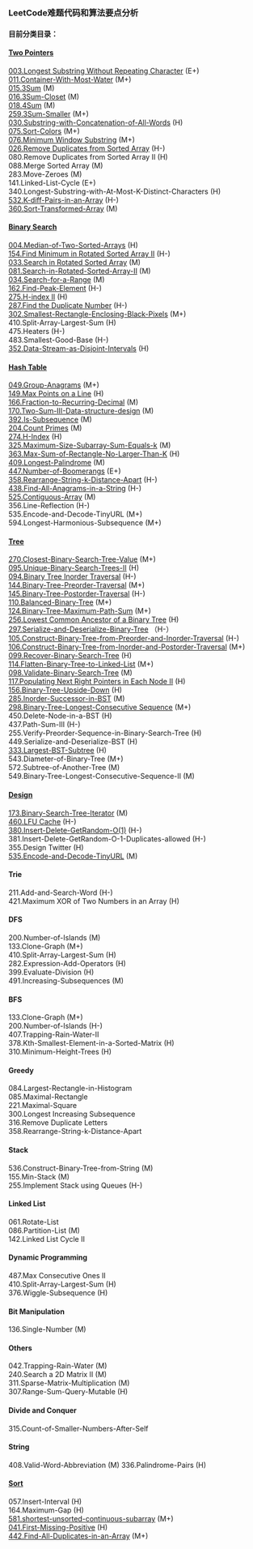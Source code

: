 ### LeetCode难题代码和算法要点分析
#### 目前分类目录：
#### [Two Pointers](https://github.com/wisdompeak/LeetCode/tree/master/A.Two_Pointers)
[003.Longest Substring Without Repeating Character](https://github.com/wisdompeak/LeetCode/tree/master/A.Two_Pointers/003.Longest%20Substring%20Without%20Repeating%20Characters) (E+)  
[011.Container-With-Most-Water](https://github.com/wisdompeak/LeetCode/tree/master/A.Two_Pointers/011.Container-With-Most-Water)	(M+)  
[015.3Sum](https://github.com/wisdompeak/LeetCode/tree/master/A.Two_Pointers/015.3Sum)  (M)  
[016.3Sum-Closet](https://github.com/wisdompeak/LeetCode/tree/master/A.Two_Pointers/016.3Sum-Closest) (M)      
[018.4Sum](https://github.com/wisdompeak/LeetCode/tree/master/A.Two_Pointers/018.4Sum) (M)           
[259.3Sum-Smaller](https://github.com/wisdompeak/LeetCode/tree/master/A.Two_Pointers/259.3Sum-Smaller) (M+)       
[030.Substring-with-Concatenation-of-All-Words](https://github.com/wisdompeak/LeetCode/tree/master/A.Two_Pointers/030.Substring-with-Concatenation-of-All-Words) (H)     
[075.Sort-Colors](https://github.com/wisdompeak/LeetCode/tree/master/075.Sort-Colors) (M+)    
[076.Minimum Window Substring](https://github.com/wisdompeak/LeetCode/tree/master/A.Two_Pointers/076.Minimum-Window-Substring) (M+)    
[026.Remove Duplicates from Sorted Array](https://github.com/wisdompeak/LeetCode/tree/master/A.Two_Pointers/026.Remove-Duplicates-from-Sorted-Array) (H-)  
080.Remove Duplicates from Sorted Array II (H)  
088.Merge Sorted Array (M)  
283.Move-Zeroes (M)      
141.Linked-List-Cycle (E+)      
340.Longest-Substring-with-At-Most-K-Distinct-Characters (H)    
[532.K-diff-Pairs-in-an-Array](https://github.com/wisdompeak/LeetCode/tree/master/A.Two_Pointers/532.K-diff-Pairs-in-an-Array) (H-)   
[360.Sort-Transformed-Array](https://github.com/wisdompeak/LeetCode/tree/master/A.Two_Pointers/360.Sort-Transformed-Array) (M)

#### [Binary Search](https://github.com/wisdompeak/LeetCode/tree/master/B.Binary_Search)
[004.Median-of-Two-Sorted-Arrays](https://github.com/wisdompeak/LeetCode/tree/master/B.Binary_Search/004.Median-of-Two-Sorted-Arrays)	(H)  
[154.Find Minimum in Rotated Sorted Array II](https://github.com/wisdompeak/LeetCode/tree/master/B.Binary_Search/154.Find-Minimum-in-Rotated-Sorted-Array-II) (H-)         
[033.Search in Rotated Sorted Array](https://github.com/wisdompeak/LeetCode/tree/master/B.Binary_Search/033.Search-in-Rotated-Sorted-Array) (M)   
[081.Search-in-Rotated-Sorted-Array-II](https://github.com/wisdompeak/LeetCode/tree/master/B.Binary_Search/081.Search-in-Rotated-Sorted-Array-II) (M)      
[034.Search-for-a-Range](https://github.com/wisdompeak/LeetCode/tree/master/B.Binary_Search/034.Search-for-a-Range) (M)  
[162.Find-Peak-Element](https://github.com/wisdompeak/LeetCode/tree/master/B.Binary_Search/162.Find-Peak-Element) (H-)  
[275.H-index II](https://github.com/wisdompeak/LeetCode/tree/master/B.Binary_Search/275.H-Index-II) (H)  
[287.Find the Duplicate Number](https://github.com/wisdompeak/LeetCode/tree/master/B.Binary_Search/287.Find-the-Duplicate-Number) (H-)   
[302.Smallest-Rectangle-Enclosing-Black-Pixels](https://github.com/wisdompeak/LeetCode/tree/master/B.Binary_Search/302.Smallest-Rectangle-Enclosing-Black-Pixels) (M+)  
410.Split-Array-Largest-Sum (H)  
475.Heaters (H-)  
483.Smallest-Good-Base (H-)   
[352.Data-Stream-as-Disjoint-Intervals](https://github.com/wisdompeak/LeetCode/tree/master/352.Data-Stream-as-Disjoint-Intervals) (H)   

#### [Hash Table](https://github.com/wisdompeak/LeetCode/tree/master/C.Hash)
[049.Group-Anagrams](https://github.com/wisdompeak/LeetCode/tree/master/C.Hash/049.Group-Anagrams) (M+)    
[149.Max Points on a Line](https://github.com/wisdompeak/LeetCode/tree/master/C.Hash/149.Max-Points-on-a-Line) (H)     
[166.Fraction-to-Recurring-Decimal](https://github.com/wisdompeak/LeetCode/tree/master/C.Hash/149.Max-Points-on-a-Line) (M)   
[170.Two-Sum-III-Data-structure-design](https://github.com/wisdompeak/LeetCode/tree/master/C.Hash/170.Two-Sum-III-Data-structure-design) (M)   
[392.Is-Subsequence](https://github.com/wisdompeak/LeetCode/tree/master/C.Hash/392.Is-Subsequence) (M)   
[204.Count Primes](https://github.com/wisdompeak/LeetCode/tree/master/C.Hash/204.Count-Primes) (M)    
[274.H-Index](https://github.com/wisdompeak/LeetCode/tree/master/C.Hash/274.H-Index) (H)     
[325.Maximum-Size-Subarray-Sum-Equals-k](https://github.com/wisdompeak/LeetCode/tree/master/C.Hash/325.Maximum-Size-Subarray-Sum-Equals-k) (M)    
[363.Max-Sum-of-Rectangle-No-Larger-Than-K](https://github.com/wisdompeak/LeetCode/tree/master/C.Hash/363.Max-Sum-of-Rectangle-No-Larger-Than-K) (H)  
[409.Longest-Palindrome](https://github.com/wisdompeak/LeetCode/tree/master/C.Hash/409.Longest-Palindrome)  (M)   
[447.Number-of-Boomerangs](https://github.com/wisdompeak/LeetCode/tree/master/C.Hash/447.Number-of-Boomerangs) (E+)    
[358.Rearrange-String-k-Distance-Apart](https://github.com/wisdompeak/LeetCode/tree/master/C.Hash/358.Rearrange-String-k-Distance-Apart) (H-)    
[438.Find-All-Anagrams-in-a-String](https://github.com/wisdompeak/LeetCode/tree/master/C.Hash/438.Find-All-Anagrams-in-a-String) (H-)   
[525.Contiguous-Array](https://github.com/wisdompeak/LeetCode/tree/master/C.Hash/525.Contiguous-Array) (M)    
356.Line-Reflection (H-)    
535.Encode-and-Decode-TinyURL (M+)    
594.Longest-Harmonious-Subsequence (M+)   

#### [Tree](https://github.com/wisdompeak/LeetCode/tree/master/D.Tree)
[270.Closest-Binary-Search-Tree-Value](https://github.com/wisdompeak/LeetCode/tree/master/D.Tree/270.Closest-Binary-Search-Tree-Value) (M+)        
[095.Unique-Binary-Search-Trees-II](https://github.com/wisdompeak/LeetCode/tree/master/D.Tree/095.Unique-Binary-Search-Trees-II) (H)   
[094.Binary Tree Inorder Traversal](https://github.com/wisdompeak/LeetCode/tree/master/D.Tree/094.Binary-Tree-Inorder-Traversal) (H-)    
[144.Binary-Tree-Preorder-Traversal](https://github.com/wisdompeak/LeetCode/tree/master/D.Tree/144.Binary-Tree-Preorder-Traversal) (M+)   
[145.Binary-Tree-Postorder-Traversal](https://github.com/wisdompeak/LeetCode/tree/master/D.Tree/145.Binary-Tree-Postorder-Traversal) (H-)   
[110.Balanced-Binary-Tree](https://github.com/wisdompeak/LeetCode/tree/master/D.Tree/110.Balanced-Binary-Tree)  (M+)   
[124.Binary-Tree-Maximum-Path-Sum](https://github.com/wisdompeak/LeetCode/tree/master/D.Tree/124.Binary-Tree-Maximum-Path-Sum) (M+)   
[256.Lowest Common Ancestor of a Binary Tree](https://github.com/wisdompeak/LeetCode/tree/master/D.Tree/236.Lowest-Common-Ancestor-of-a-Binary-Tree) (H)     
[297.Serialize-and-Deserialize-Binary-Tree](https://github.com/wisdompeak/LeetCode/tree/master/D.Tree/297.Serialize-and-Deserialize-Binary-Tree) （H-）  
[105.Construct-Binary-Tree-from-Preorder-and-Inorder-Traversal](https://github.com/wisdompeak/LeetCode/tree/master/D.Tree/105.Construct-Binary-Tree-from-Preorder-and-Inorder-Traversal) (H-)  
[106.Construct-Binary-Tree-from-Inorder-and-Postorder-Traversal](https://github.com/wisdompeak/LeetCode/tree/master/D.Tree/106.Construct-Binary-Tree-from-Inorder-and-Postorder-Traversal) (M+)    
[099.Recover-Binary-Search-Tree](https://github.com/wisdompeak/LeetCode/tree/master/D.Tree/099.Recover-Binary-Search-Tree) (H)   
[114.Flatten-Binary-Tree-to-Linked-List](https://github.com/wisdompeak/LeetCode/tree/master/D.Tree/114.Flatten-Binary-Tree-to-Linked-List) (M+)  
[098.Validate-Binary-Search-Tree](https://github.com/wisdompeak/LeetCode/tree/master/D.Tree/098.Validate-Binary-Search-Tree) (M)   
[117.Populating Next Right Pointers in Each Node II](https://github.com/wisdompeak/LeetCode/tree/master/D.Tree/117.Populating-Next-Right-Pointers-in-Each-Node-II) (H)    
[156.Binary-Tree-Upside-Down](https://github.com/wisdompeak/LeetCode/blob/master/D.Tree/156.Binary-Tree-Upside-Down) (H)   
[285.Inorder-Successor-in-BST](https://github.com/wisdompeak/LeetCode/blob/master/D.Tree/285.Inorder-Successor-in-BST) (M)    
[298.Binary-Tree-Longest-Consecutive Sequence](https://github.com/wisdompeak/LeetCode/tree/master/D.Tree/298.Binary-Tree-Longest-Consecutive-Sequence) (M+)    
450.Delete-Node-in-a-BST (H)    
437.Path-Sum-III (H-)   
255.Verify-Preorder-Sequence-in-Binary-Search-Tree (H)    
449.Serialize-and-Deserialize-BST (H)   
[333.Largest-BST-Subtree](https://github.com/wisdompeak/LeetCode/tree/master/C.Tree/333.Largest-BST-Subtree) (H)    
543.Diameter-of-Binary-Tree (M+)    
572.Subtree-of-Another-Tree (M)   
549.Binary-Tree-Longest-Consecutive-Sequence-II (M)   

#### [Design](https://github.com/wisdompeak/LeetCode/tree/master/E.Design)
[173.Binary-Search-Tree-Iterator](https://github.com/wisdompeak/LeetCode/tree/master/173.Binary-Search-Tree-Iterator) (M)   
[460.LFU Cache](https://github.com/wisdompeak/LeetCode/tree/master/460.LFU-Cache) (H-)    
[380.Insert-Delete-GetRandom-O(1)](https://github.com/wisdompeak/LeetCode/edit/master/380.Insert-Delete-GetRandom-O-1/)  (H-)   
381.Insert-Delete-GetRandom-O-1-Duplicates-allowed (H-)   
355.Design Twitter (H)    
[535.Encode-and-Decode-TinyURL](https://github.com/wisdompeak/LeetCode/tree/master/E.Design/535.Encode-and-Decode-TinyURL) (M)    

#### Trie
211.Add-and-Search-Word (H-)    
421.Maximum XOR of Two Numbers in an Array (H)    

#### DFS
200.Number-of-Islands (M)  
133.Clone-Graph (M+)  
410.Split-Array-Largest-Sum (H)	  
282.Expression-Add-Operators (H)  
399.Evaluate-Division (H)   
491.Increasing-Subsequences (M)   

#### BFS
133.Clone-Graph (M+)  
200.Number-of-Islands (H-)  
407.Trapping-Rain-Water-II  
378.Kth-Smallest-Element-in-a-Sorted-Matrix (H)    
310.Minimum-Height-Trees (H)    

#### Greedy
084.Largest-Rectangle-in-Histogram  
085.Maximal-Rectangle  
221.Maximal-Square  
300.Longest Increasing Subsequence  
316.Remove Duplicate Letters   
358.Rearrange-String-k-Distance-Apart

#### Stack
536.Construct-Binary-Tree-from-String (M)   
155.Min-Stack (M)   
255.Implement Stack using Queues (H-)   

#### Linked List
061.Rotate-List     
086.Partition-List (M)    
142.Linked List Cycle II

#### Dynamic Programming
487.Max Consecutive Ones II    
410.Split-Array-Largest-Sum (H)   
376.Wiggle-Subsequence (H)    

#### Bit Manipulation
136.Single-Number (M)     

#### Others
042.Trapping-Rain-Water (M)  
240.Search a 2D Matrix II (M)   
311.Sparse-Matrix-Multiplication (M)  
307.Range-Sum-Query-Mutable (H)   

#### Divide and Conquer
315.Count-of-Smaller-Numbers-After-Self

#### String
408.Valid-Word-Abbreviation (M)
336.Palindrome-Pairs (H)    

#### [Sort](https://github.com/wisdompeak/LeetCode/tree/master/Sort)
057.Insert-Interval (H)   
164.Maximum-Gap (H)   
[581.shortest-unsorted-continuous-subarray](https://github.com/wisdompeak/LeetCode/tree/master/Sort/581.shortest-unsorted-continuous-subarray) (M+)   
[041.First-Missing-Positive](https://github.com/wisdompeak/LeetCode/blob/master/Sort/041.First-Missing-Positive/Readme.md) (H)    
[442.Find-All-Duplicates-in-an-Array](https://github.com/wisdompeak/LeetCode/blob/master/Sort/442.Find-All-Duplicates-in-an-Array/Readme.md) (M+)  
